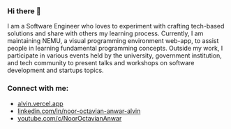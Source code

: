 ### Hi there 👋

I am a Software Engineer who loves to experiment with crafting tech-based solutions and share with others my learning process. Currently, I am maintaining NEMU, a visual programming environment web-app, to assist people in learning fundamental programming concepts. Outside my work, I participate in various events held by the university, government institution, and tech community to present talks and workshops on software development and startups topics.

### Connect with me:

- [alvin.vercel.app](https://alvin.vercel.app/)
- [linkedin.com/in/noor-octavian-anwar-alvin](https://www.linkedin.com/in/noor-octavian-anwar-alvin)
- [youtube.com/c/NoorOctavianAnwar](https://www.youtube.com/c/NoorOctavianAnwar/)
<!-- - [My Resume](https://arrokh.github.io/resume.md/) -->

<!--
**arrokh/arrokh** is a ✨ _special_ ✨ repository because its `README.md` (this file) appears on your GitHub profile.

Here are some ideas to get you started:

- 🔭 I’m currently working on ...
- 🌱 I’m currently learning ...
- 👯 I’m looking to collaborate on ...
- 🤔 I’m looking for help with ...
- 💬 Ask me about ...
- 📫 How to reach me: ...
- 😄 Pronouns: ...
- ⚡ Fun fact: ...
-->
